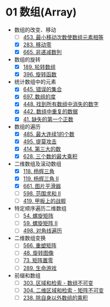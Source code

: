 # 01 数组(Array)

- 数组的改变、移动
  - [ ] [453. 最小移动次数使数组元素相等](https://leetcode.cn/problems/minimum-moves-to-equal-array-elements/)
  - [x] [283. 移动零](https://leetcode-cn.com/problems/move-zeroes/)
  - [x] [665. 非递减数列](https://leetcode-cn.com/problems/non-decreasing-array/)
- 数组的旋转
  - [x] [189. 轮转数组](https://leetcode-cn.com/problems/rotate-array/)
  - [x] [396. 旋转函数](https://leetcode-cn.com/problems/rotate-function/)
- 统计数组中的元素
  - [x] [645. 错误的集合](https://leetcode-cn.com/problems/set-mismatch/)
  - [x] [697. 数组的度](https://leetcode-cn.com/problems/degree-of-an-array/)
  - [x] [448. 找到所有数组中消失的数字](https://leetcode-cn.com/problems/find-all-numbers-disappeared-in-an-array/)
  - [x] [442. 数组中重复的数据](https://leetcode-cn.com/problems/find-all-duplicates-in-an-array/)
  - [x] [41. 缺失的第一个正数](https://leetcode-cn.com/problems/first-missing-positive/)
- 数组的遍历
  - [x] [485. 最大连续1的个数](https://leetcode-cn.com/problems/max-consecutive-ones/)
  - [x] [495. 提莫攻击](https://leetcode-cn.com/problems/teemo-attacking/)
  - [x] [414. 第三大的数](https://leetcode-cn.com/problems/third-maximum-number/)
  - [x] [628. 三个数的最大乘积](https://leetcode-cn.com/problems/maximum-product-of-three-numbers/)
- 二维数组及滚动数组
  - [x] [118. 杨辉三角](https://leetcode-cn.com/problems/pascals-triangle/)
  - [x] [119. 杨辉三角 II](https://leetcode-cn.com/problems/pascals-triangle-ii/)
  - [x] [661. 图片平滑器](https://leetcode-cn.com/problems/image-smoother/) 
  - [ ] [598. 范围求和 II](https://leetcode-cn.com/problems/range-addition-ii/)
  - [ ] [419. 甲板上的战舰](https://leetcode-cn.com/problems/battleships-in-a-board/)
- 特定顺序遍历二维数组
  - [ ] [54. 螺旋矩阵](https://leetcode-cn.com/problems/spiral-matrix/)
  - [ ] [59. 螺旋矩阵 II](https://leetcode-cn.com/problems/spiral-matrix-ii/)
  - [ ] [498. 对角线遍历](https://leetcode-cn.com/problems/diagonal-traverse/)
- 二维数组变换
  - [ ] [566. 重塑矩阵](https://leetcode-cn.com/problems/reshape-the-matrix/)
  - [ ] [48. 旋转图像](https://leetcode-cn.com/problems/rotate-image/)
  - [ ] [73. 矩阵置零](https://leetcode-cn.com/problems/set-matrix-zeroes/)
  - [ ] [289. 生命游戏](https://leetcode-cn.com/problems/game-of-life/)
- 前缀和数组
  - [ ] [303. 区域和检索 - 数组不可变](https://leetcode-cn.com/problems/range-sum-query-immutable/)
  - [ ] [304. 二维区域和检索 - 矩阵不可变](https://leetcode-cn.com/problems/range-sum-query-2d-immutable/)
  - [ ] [238. 除自身以外数组的乘积](https://leetcode-cn.com/problems/product-of-array-except-self/)